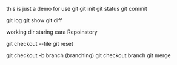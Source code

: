 this is just a demo for use git
git init
git status
git commit

git log
git show
git diff

working dir
staring eara
Repoinstory

git checkout --file
git reset

git checkout -b branch (branching)
git checkout branch
git merge